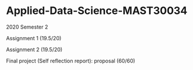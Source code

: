 # Applied-Data-Science-MAST30034



2020 Semester 2

Assignment 1  (19.5/20)

Assignment 2  (19.5/20)

Final project (Self reflection report): proposal (60/60)


